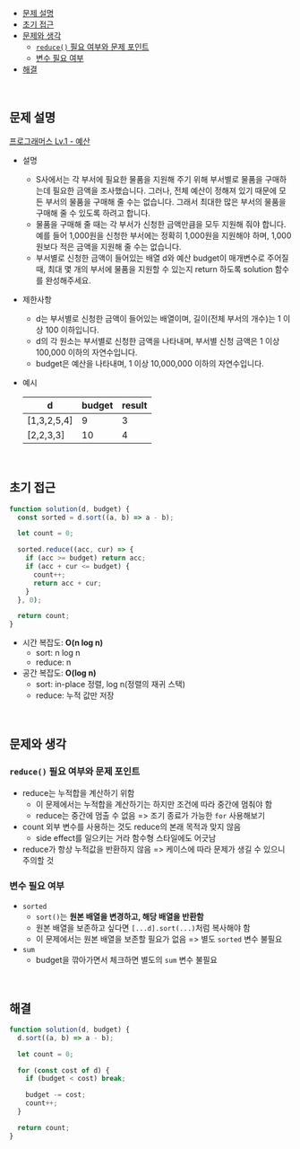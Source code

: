 - [문제 설명](#문제-설명)
- [초기 접근](#초기-접근)
- [문제와 생각](#문제와-생각)
  - [`reduce()` 필요 여부와 문제 포인트](#reduce-필요-여부와-문제-포인트)
  - [변수 필요 여부](#변수-필요-여부)
- [해결](#해결)

<br>

## 문제 설명

[프로그래머스 Lv.1 - 예산](https://school.programmers.co.kr/learn/courses/30/lessons/12982)

- 설명
  - S사에서는 각 부서에 필요한 물품을 지원해 주기 위해 부서별로 물품을 구매하는데 필요한 금액을 조사했습니다. 그러나, 전체 예산이 정해져 있기 때문에 모든 부서의 물품을 구매해 줄 수는 없습니다. 그래서 최대한 많은 부서의 물품을 구매해 줄 수 있도록 하려고 합니다.
  - 물품을 구매해 줄 때는 각 부서가 신청한 금액만큼을 모두 지원해 줘야 합니다. 예를 들어 1,000원을 신청한 부서에는 정확히 1,000원을 지원해야 하며, 1,000원보다 적은 금액을 지원해 줄 수는 없습니다.
  - 부서별로 신청한 금액이 들어있는 배열 d와 예산 budget이 매개변수로 주어질 때, 최대 몇 개의 부서에 물품을 지원할 수 있는지 return 하도록 solution 함수를 완성해주세요.
- 제한사항
  - d는 부서별로 신청한 금액이 들어있는 배열이며, 길이(전체 부서의 개수)는 1 이상 100 이하입니다.
  - d의 각 원소는 부서별로 신청한 금액을 나타내며, 부서별 신청 금액은 1 이상 100,000 이하의 자연수입니다.
  - budget은 예산을 나타내며, 1 이상 10,000,000 이하의 자연수입니다.
- 예시

  | d           | budget | result |
  | ----------- | ------ | ------ |
  | [1,3,2,5,4] | 9      | 3      |
  | [2,2,3,3]   | 10     | 4      |

<br>

## 초기 접근

```javascript
function solution(d, budget) {
  const sorted = d.sort((a, b) => a - b);

  let count = 0;

  sorted.reduce((acc, cur) => {
    if (acc >= budget) return acc;
    if (acc + cur <= budget) {
      count++;
      return acc + cur;
    }
  }, 0);

  return count;
}
```

- 시간 복잡도: **O(n log n)**
  - sort: n log n
  - reduce: n
- 공간 복잡도: **O(log n)**
  - sort: in-place 정렬, log n(정렬의 재귀 스택)
  - reduce: 누적 값만 저장

<br>

## 문제와 생각

### `reduce()` 필요 여부와 문제 포인트

- reduce는 누적합을 계산하기 위함
  - 이 문제에서는 누적합을 계산하기는 하지만 조건에 따라 중간에 멈춰야 함
  - reduce는 중간에 멈출 수 없음 => 조기 종료가 가능한 `for` 사용해보기
- count 외부 변수를 사용하는 것도 reduce의 본래 목적과 맞지 않음
  - side effect를 일으키는 거라 함수형 스타일에도 어긋남
- reduce가 항상 누적값을 반환하지 않음 => 케이스에 따라 문제가 생길 수 있으니 주의할 것

### 변수 필요 여부

- `sorted`
  - `sort()`는 **원본 배열을 변경하고, 해당 배열을 반환함**
  - 원본 배열을 보존하고 싶다면 `[...d].sort(...)`처럼 복사해야 함
  - 이 문제에서는 원본 배열을 보존할 필요가 없음 => 별도 `sorted` 변수 불필요
- `sum`
  - budget을 깎아가면서 체크하면 별도의 `sum` 변수 불필요

<br>

## 해결

```javascript
function solution(d, budget) {
  d.sort((a, b) => a - b);

  let count = 0;

  for (const cost of d) {
    if (budget < cost) break;

    budget -= cost;
    count++;
  }

  return count;
}
```
